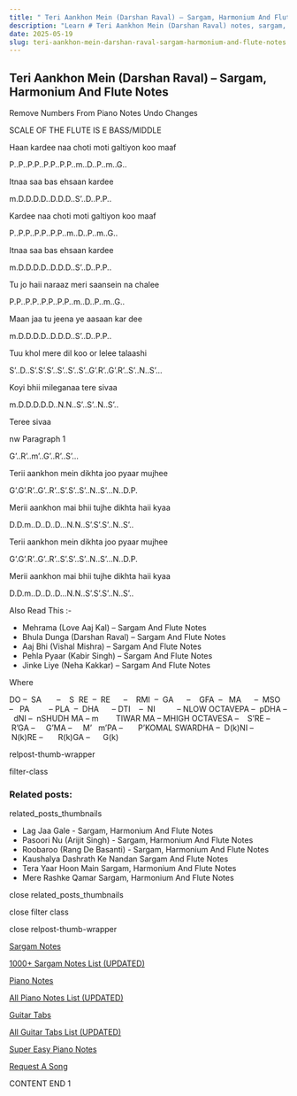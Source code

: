 ```yaml
---
title: " Teri Aankhon Mein (Darshan Raval) – Sargam, Harmonium And Flute Notes"
description: "Learn # Teri Aankhon Mein (Darshan Raval) notes, sargam, harmonium notations and flute notes. Easy step-by-step tutorial for beginners."
date: 2025-05-19
slug: teri-aankhon-mein-darshan-raval-sargam-harmonium-and-flute-notes
---
```


## Teri Aankhon Mein (Darshan Raval) – Sargam, Harmonium And Flute Notes

Remove Numbers From Piano Notes
Undo Changes

SCALE OF THE FLUTE IS E BASS/MIDDLE

Haan kardee naa choti moti galtiyon koo maaf

P..P..P.P..P.P..P.P..m..D..P..m..G..

Itnaa saa bas ehsaan kardee

m.D.D.D.D..D.D.D..S’..D..P.P..

Kardee naa choti moti galtiyon koo maaf

P..P.P..P.P..P.P..m..D..P..m..G..

Itnaa saa bas ehsaan kardee

m.D.D.D.D..D.D.D..S’..D..P.P..

Tu jo haii naraaz meri saansein na chalee

P.P..P.P..P.P..P.P..m..D..P..m..G..

Maan jaa tu jeena ye aasaan kar dee

m.D.D.D.D..D.D.D..S’..D..P.P..

Tuu khol mere dil koo or lelee talaashi

S’..D..S’.S’.S’..S’..S’..S’..G’.R’..G’.R’..S’..N..S’…

Koyi bhii mileganaa tere sivaa

m.D.D.D.D.D..N.N..S’..S’..N..S’..

Teree sivaa

nw Paragraph 1

G’..R’..m’..G’..R’..S’…

Terii aankhon mein dikhta joo pyaar mujhee

G’.G’.R’..G’..R’..S’.S’..S’..N..S’…N..D.P.

Merii aankhon mai bhii tujhe dikhta haii kyaa

D.D.m..D..D..D…N.N..S’.S’.S’..N..S’..

Terii aankhon mein dikhta joo pyaar mujhee

G’.G’.R’..G’..R’..S’.S’..S’..N..S’…N..D.P.

Merii aankhon mai bhii tujhe dikhta haii kyaa

D.D.m..D..D..D…N.N..S’.S’.S’..N..S’..

Also Read This :-

- Mehrama (Love Aaj Kal) – Sargam And Flute Notes
- Bhula Dunga (Darshan Raval) – Sargam And Flute Notes
- Aaj Bhi (Vishal Mishra) – Sargam And Flute Notes
- Pehla Pyaar (Kabir Singh) – Sargam And Flute Notes
- Jinke Liye (Neha Kakkar) – Sargam And Flute Notes

Where

DO –  SA       –    S  RE  –  RE      –    RMI  –  GA      –    GFA  –   MA      –  MSO  –   PA         – PLA  –  DHA      – DTI    –  NI          – NLOW OCTAVEPA –  pDHA –  dNI –  nSHUDH MA – m        TIWAR MA – MHIGH OCTAVESA –    S’RE –     R’GA –     G’MA –     M’   m’PA –       P’KOMAL SWARDHA –  D(k)NI –       N(k)RE –       R(k)GA –      G(k)

relpost-thumb-wrapper

filter-class

### Related posts:

related_posts_thumbnails

- Lag Jaa Gale - Sargam, Harmonium And Flute Notes
- Pasoori Nu (Arijit Singh) - Sargam, Harmonium And Flute Notes
- Roobaroo (Rang De Basanti) - Sargam, Harmonium And Flute Notes
- Kaushalya Dashrath Ke Nandan Sargam And Flute Notes
- Tera Yaar Hoon Main Sargam, Harmonium And Flute Notes
- Mere Rashke Qamar Sargam, Harmonium And Flute Notes

close related_posts_thumbnails

close filter class

close relpost-thumb-wrapper

[Sargam Notes](/sargam-notes.html)

[1000+ Sargam Notes List (UPDATED)](/all-songs-list-sargam-notes.html)

[Piano Notes](/piano-notes.html)

[All Piano Notes List (UPDATED)](/all-songs-list-piano-notes.html)

[Guitar Tabs](/guitar-tabs.html)

[All Guitar Tabs List (UPDATED)](/all-songs-list-guitar-tabs.html)

[Super Easy Piano Notes](https://studywall.in/)

[Request A Song](/request-a-song.html)

CONTENT END 1
